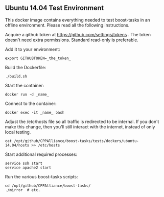 
## Ubuntu 14.04 Test Environment

This docker image contains everything needed to test boost-tasks in an offline environment. Please read all the following instructions.

Acquire a github token at https://github.com/settings/tokens . The token doesn't need extra permissions. Standard read-only is preferable.

Add it to your environment:
```
export GITHUBTOKEN=_the_token_
```

Build the Dockerfile:

```
./build.sh
```

Start the container: 
```
docker run -d _name_
```

Connect to the container:
```
docker exec -it _name_ bash
```

Adjust the /etc/hosts file so all traffic is redirected to be internal. If you don't make this change, then you'll still interact with the internet, instead of only local testing.
```
cat /opt/github/CPPAlliance/boost-tasks/tests/dockers/ubuntu-14.04/hosts >> /etc/hosts
```

Start additional required processes:
```
service ssh start
service apache2 start
```

Run the various boost-tasks scripts:
```
cd /opt/github/CPPAlliance/boost-tasks/
./mirror  # etc.
```

